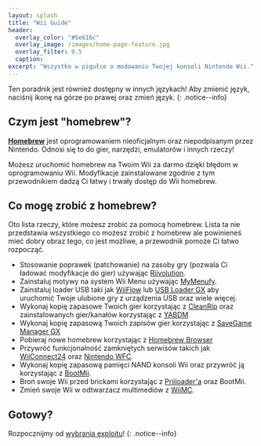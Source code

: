 ```yaml
---
layout: splash
title: "Wii Guide"
header:
  overlay_color: "#5e616c"
  overlay_image: /images/home-page-feature.jpg
  overlay_filter: 0.5
  caption:
excerpt: "Wszystko w pigułce o modowaniu Twojej konsoli Nintendo Wii."
---
```


Ten poradnik jest również dostępny w innych językach! Aby zmienić język, naciśnij ikonę na górze po prawej oraz zmień język.
{: .notice--info}

## Czym jest "homebrew"?

[**Homebrew**](https://en.wikipedia.org/wiki/Homebrew_(video_games)) jest oprogramowaniem nieoficjalnym oraz niepodpisanym przez Nintendo. Odnosi się to do gier, narzędzi, emulatorów i innych rzeczy!

Możesz uruchomić homebrew na Twoim Wii za darmo dzięki błędom w oprogramowaniu Wii. Modyfikacje zainstalowane zgodnie z tym przewodnikiem dadzą Ci łatwy i trwały dostęp do Wii homebrew.

## Co mogę zrobić z homebrew?

Oto lista rzeczy, które możesz zrobić za pomocą homebrew. Lista ta nie przedstawia wszystkiego co możesz zrobić z homebrew ale powinieneś mieć dobry obraz tego, co jest możliwe, a przewodnik pomoże Ci łatwo rozpocząć.

- Stosowanie poprawek (patchowanie) na zasoby gry (pozwala Ci ładować modyfikacje do gier) używając [Riivolution](http://www.wiibrew.org/wiki/Riivolution).
- Zainstaluj motywy na system Wii Menu używając [MyMenufy](themes).
- Zainstaluj loader USB taki jak [WiiFlow](wiiflow) lub [USB Loader GX](usbloadergx) aby uruchomić Twoje ulubione gry z urządzenia USB oraz wiele więcej.
- Wykonaj kopię zapasowe Twoich gier korzystając z [CleanRip](/dump-games) oraz zainstalowanych gier/kanałów korzystając z [YABDM](dump-wads)
- Wykonaj kopię zapasową Twoich zapisów gier korzystając z [SaveGame Manager GX](https://wiidatabase.de/downloads/wii-tools/savegame-manager-gx-beta/)
- Pobieraj nowe homebrew korzystając z [Homebrew Browser](hbb)
- Przywróć funkcjonalność zamkniętych serwisów takich jak [WiiConnect24](riiconnect24) oraz [Nintendo WFC](wiimmfi).
- Wykonaj kopię zapasową pamięci NAND konsoli Wii oraz przywróć ją korzystając z [BootMii](bootmii).
- Broń swoje Wii przed brickami korzystając z [Priiloader'a](priiloader) oraz BootMii.
- Zmień swoje Wii w odtwarzacz multimediów z [WiiMC](https://oscwii.org/library/app/wiimc-ss).


## Gotowy?

Rozpocznijmy od [wybrania exploitu](get-started)!
{: .notice--info}
